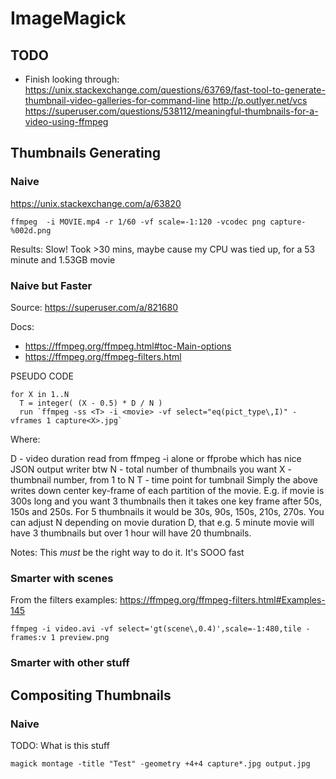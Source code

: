 # ImageMagick

## TODO

- Finish looking through:
<https://unix.stackexchange.com/questions/63769/fast-tool-to-generate-thumbnail-video-galleries-for-command-line>
<http://p.outlyer.net/vcs>
<https://superuser.com/questions/538112/meaningful-thumbnails-for-a-video-using-ffmpeg>

## Thumbnails Generating

### Naive

<https://unix.stackexchange.com/a/63820>

```
ffmpeg  -i MOVIE.mp4 -r 1/60 -vf scale=-1:120 -vcodec png capture-%002d.png
```

Results: Slow! Took >30 mins, maybe cause my CPU was tied up, for a 53 minute and 1.53GB movie

### Naive but Faster

Source: <https://superuser.com/a/821680>

Docs:
- <https://ffmpeg.org/ffmpeg.html#toc-Main-options>
- <https://ffmpeg.org/ffmpeg-filters.html>

PSEUDO CODE
```
for X in 1..N
  T = integer( (X - 0.5) * D / N )
  run `ffmpeg -ss <T> -i <movie> -vf select="eq(pict_type\,I)" -vframes 1 capture<X>.jpg`
```

Where:

D - video duration read from ffmpeg -i <movie> alone or ffprobe which has nice JSON output writer btw
N - total number of thumbnails you want
X - thumbnail number, from 1 to N
T - time point for tumbnail
Simply the above writes down center key-frame of each partition of the movie. E.g. if movie is 300s long and you want 3 thumbnails then it takes one key frame after 50s, 150s and 250s. For 5 thumbnails it would be 30s, 90s, 150s, 210s, 270s. You can adjust N depending on movie duration D, that e.g. 5 minute movie will have 3 thumbnails but over 1 hour will have 20 thumbnails.

Notes: This _must_ be the right way to do it. It's SOOO fast


### Smarter with scenes

From the filters examples: <https://ffmpeg.org/ffmpeg-filters.html#Examples-145>

```
ffmpeg -i video.avi -vf select='gt(scene\,0.4)',scale=-1:480,tile -frames:v 1 preview.png
```

### Smarter with other stuff

## Compositing Thumbnails

### Naive

TODO: What is this stuff

```
magick montage -title "Test" -geometry +4+4 capture*.jpg output.jpg
```

